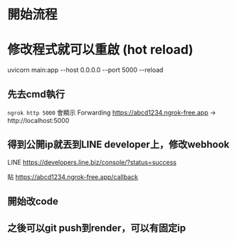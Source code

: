 # 開始流程
# 修改程式就可以重啟 (hot reload)
uvicorn main:app --host 0.0.0.0 --port 5000 --reload
## 先去cmd執行
`ngrok http 5000`
會顯示
Forwarding https://abcd1234.ngrok-free.app -> http://localhost:5000
## 得到公開ip就丟到LINE developer上，修改webhook
LINE https://developers.line.biz/console/?status=success

貼
https://abcd1234.ngrok-free.app/callback


## 開始改code

## 之後可以git push到render，可以有固定ip
